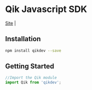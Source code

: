 


# Qik Javascript SDK

[Site](https://qik.dev) |


## Installation

```bash
npm install qikdev --save
```

## Getting Started

```js
//Import the Qik module
import Qik from 'qikdev';





```
